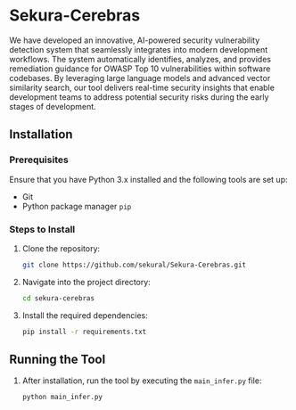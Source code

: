 # Sekura-Cerebras

We have developed an innovative, AI-powered security vulnerability detection system that seamlessly integrates into modern development workflows. The system automatically identifies, analyzes, and provides remediation guidance for OWASP Top 10 vulnerabilities within software codebases. By leveraging large language models and advanced vector similarity search, our tool delivers real-time security insights that enable development teams to address potential security risks during the early stages of development.

## Installation

### Prerequisites

Ensure that you have Python 3.x installed and the following tools are set up:

- Git
- Python package manager `pip`

### Steps to Install

1. Clone the repository:

    ```bash
    git clone https://github.com/sekural/Sekura-Cerebras.git
    ```

2. Navigate into the project directory:

    ```bash
    cd sekura-cerebras
    ```

3. Install the required dependencies:

    ```bash
    pip install -r requirements.txt
    ```

## Running the Tool

1. After installation, run the tool by executing the `main_infer.py` file:

    ```bash
    python main_infer.py
    ```
